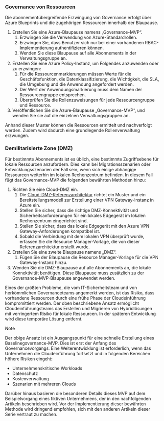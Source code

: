 <!-- TEMPLATE FILE - DO NOT ADD METADATA -->

### <a name="governance-of-resources"></a>Governance von Ressourcen

Die abonnementübergreifende Erzwingung von Governance erfolgt über Azure Blueprints und die zugehörigen Ressourcen innerhalb der Blaupause.

1. Erstellen Sie eine Azure-Blaupause namens „Governance-MVP“.
    1. Erzwingen Sie die Verwendung von Azure-Standardrollen.
    2. Erzwingen Sie, dass Benutzer sich nur bei einer vorhandenen RBAC-Implementierung authentifizieren können.
    3. Wenden Sie diese Blaupause auf alle Abonnements in der Verwaltungsgruppe an.
2. Erstellen Sie eine Azure Policy-Instanz, um Folgendes anzuwenden oder zu erzwingen:
    1. Für die Ressourcenmarkierungen müssen Werte für die Geschäftsfunktion, die Datenklassifizierung, die Wichtigkeit, die SLA, die Umgebung und die Anwendung angefordert werden.
    2. Der Wert der Anwendungsmarkierung muss dem Namen der Ressourcengruppe entsprechen.
    3. Überprüfen Sie die Rollenzuweisungen für jede Ressourcengruppe und Ressource.
3. Veröffentlichen Sie die Azure-Blaupause „Governance-MVP“, und wenden Sie sie auf die einzelnen Verwaltungsgruppen an.

Anhand dieser Muster können die Ressourcen ermittelt und nachverfolgt werden. Zudem wird dadurch eine grundlegende Rollenverwaltung erzwungen.

### <a name="demilitarized-zone-dmz"></a>Demilitarisierte Zone (DMZ)

Für bestimmte Abonnements ist es üblich, eine bestimmte Zugriffsebene für lokale Ressourcen anzufordern. Dies kann bei Migrationsszenarien oder Entwicklungsszenarien der Fall sein, wenn sich einige abhängige Ressourcen weiterhin im lokalen Rechenzentrum befinden. In diesem Fall fügt das Governance-MVP die folgenden bewährten Methoden hinzu:

1. Richten Sie eine Cloud-DMZ ein.
    1. Die [Cloud-DMZ-Referenzarchitektur](/azure/architecture/reference-architectures/dmz/secure-vnet-hybrid) richtet ein Muster und ein Bereitstellungsmodell zur Erstellung einer VPN Gateway-Instanz in Azure ein.
    2. Stellen Sie sicher, dass die richtige DMZ-Konnektivität und Sicherheitsanforderungen für ein lokales Edgegerät im lokalen Rechenzentrum eingerichtet sind.
    3. Stellen Sie sicher, dass das lokale Edgegerät mit den Azure VPN Gateway-Anforderungen kompatibel ist.
    4. Sobald die Verbindung mit dem lokalen VPN überprüft wurde, erfassen Sie die Resource Manager-Vorlage, die von dieser Referenzarchitektur erstellt wurde.
2. Erstellen Sie eine zweite Blaupause namens „DMZ“.
    1. Fügen Sie der Blaupause die Resource Manager-Vorlage für die VPN Gateway-Instanz hinzu.
3. Wenden Sie die DMZ-Blaupause auf alle Abonnements an, die lokale Konnektivität benötigen. Diese Blaupause muss zusätzlich zu der Governance-MVP-Blaupause angewendet werden.

Eines der größten Probleme, die vom IT-Sicherheitsteam und von herkömmlichen Governanceteams angemerkt werden, ist das Risiko, dass vorhandene Ressourcen durch eine frühe Phase der Cloudeinführung kompromittiert werden. Der oben beschriebene Ansatz ermöglicht Cloudeinführungsteams das Erstellen und Migrieren von Hybridlösungen mit verringertem Risiko für lokale Ressourcen. In der späteren Entwicklung wird diese temporäre Lösung entfernt.

> [!NOTE]
> Der obige Ansatz ist ein Ausgangspunkt für eine schnelle Erstellung eines Baselinegovernance-MVP. Dies ist erst der Anfang des Governancevorgangs. Eine Weiterentwicklung ist erforderlich, wenn das Unternehmen die Cloudeinführung fortsetzt und in folgenden Bereichen höhere Risiken eingeht:
>
> - Unternehmenskritische Workloads
> - Datenschutz
> - Kostenverwaltung
> - Szenarien mit mehreren Clouds
>
>Darüber hinaus basieren die besonderen Details dieses MVP auf dem Beispielvorgang eines fiktiven Unternehmens, der in den nachfolgenden Artikeln beschrieben wird. Vor der Implementierung dieser bewährten Methode wird dringend empfohlen, sich mit den anderen Artikeln dieser Serie vertraut zu machen.
